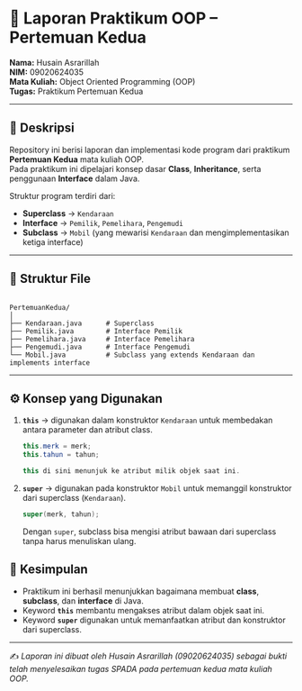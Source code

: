 # 📘 Laporan Praktikum OOP – Pertemuan Kedua

**Nama:** Husain Asrarillah  
**NIM:** 09020624035  
**Mata Kuliah:** Object Oriented Programming (OOP)  
**Tugas:** Praktikum Pertemuan Kedua  

---

## 📌 Deskripsi
Repository ini berisi laporan dan implementasi kode program dari praktikum **Pertemuan Kedua** mata kuliah OOP.  
Pada praktikum ini dipelajari konsep dasar **Class**, **Inheritance**, serta penggunaan **Interface** dalam Java.  

Struktur program terdiri dari:
- **Superclass** → `Kendaraan`  
- **Interface** → `Pemilik`, `Pemelihara`, `Pengemudi`  
- **Subclass** → `Mobil` (yang mewarisi `Kendaraan` dan mengimplementasikan ketiga interface)  

---

## 📂 Struktur File
```

PertemuanKedua/
│
├── Kendaraan.java      # Superclass
├── Pemilik.java        # Interface Pemilik
├── Pemelihara.java     # Interface Pemelihara
├── Pengemudi.java      # Interface Pengemudi
└── Mobil.java          # Subclass yang extends Kendaraan dan implements interface

````

---

## ⚙️ Konsep yang Digunakan
1. **`this`** → digunakan dalam konstruktor `Kendaraan` untuk membedakan antara parameter dan atribut class.  
   ```java
   this.merk = merk;
   this.tahun = tahun;

   this di sini menunjuk ke atribut milik objek saat ini.

2. **`super`** → digunakan pada konstruktor `Mobil` untuk memanggil konstruktor dari superclass (`Kendaraan`).

   ```java
   super(merk, tahun);
   ```

   Dengan `super`, subclass bisa mengisi atribut bawaan dari superclass tanpa harus menuliskan ulang.

## 📝 Kesimpulan

* Praktikum ini berhasil menunjukkan bagaimana membuat **class**, **subclass**, dan **interface** di Java.
* Keyword **`this`** membantu mengakses atribut dalam objek saat ini.
* Keyword **`super`** digunakan untuk memanfaatkan atribut dan konstruktor dari superclass.

---

✍️ *Laporan ini dibuat oleh Husain Asrarillah (09020624035) sebagai bukti telah menyelesaikan tugas SPADA pada pertemuan kedua mata kuliah OOP.*

```
